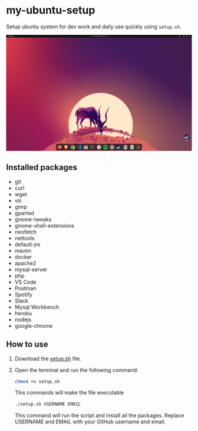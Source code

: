 # my-ubuntu-setup

Setup ubuntu system for dev work and daily use quickly using ```setup.sh```.

![Ubuntu Desktop](img.png)


## Installed packages

- git
- curl
- wget
- vlc
- gimp
- gparted
- gnome-tweaks
- gnome-shell-extensions
- neofetch
- nettools
- default-jre
- maven
- docker
- apache2
- mysql-server
- php
- VS Code
- Postman
- Spotify
- Slack
- Mysql Workbench
- heroku
- nodejs
- google-chrome


## How to use

1. Download the [setup.sh](setup.sh) file.
2. Open the terminal and run the following command:

    ```bash
    chmod +x setup.sh
    ```
    This commands will make the file executable


    ```bash
    ./setup.sh USERNAME EMAIL
    ```

    This command will run the script and install all the packages. Replace USERNAME and EMAIL with your GitHub username and email.


